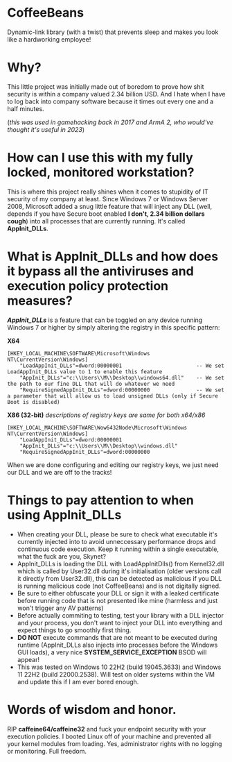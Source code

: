 # CoffeeBeans
Dynamic-link library (with a twist) that prevents sleep and makes you look like a hardworking employee!

# Why?
This little project was initially made out of boredom to prove how shit security is within a company
valued 2.34 billion USD. And I hate when I have to log back into company software because it times out every
one and a half minutes.

(_this was used in gamehacking back in 2017 and ArmA 2, who would've thought it's useful in 2023_)

# How can I use this with my fully locked, monitored workstation?
This is where this project really shines when it comes to stupidity of IT security of my company at least. Since 
Windows 7 or Windows Server 2008, Microsoft added a snug little feature that will inject any DLL (well, depends if
you have Secure boot enabled **I don't, 2.34 billion dollars cough**) into all processes that are currently running.
It's called **AppInit_DLLs**.

# What is AppInit_DLLs and how does it bypass all the antiviruses and execution policy protection measures?
**_AppInit_DLLs_** is a feature that can be toggled on any device running Windows 7 or higher by simply altering 
the registry in this specific pattern:

**X64**
```
[HKEY_LOCAL_MACHINE\SOFTWARE\Microsoft\Windows NT\CurrentVersion\Windows]
	"LoadAppInit_DLLs"=dword:00000001                        -- We set LoadAppInit_DLLs value to 1 to enable this feature
	"AppInit_DLLs"="c:\\Users\\M\\Desktop\\windows64.dll"    -- We set the path to our fine DLL that will do whatever we need
	"RequireSignedAppInit_DLLs"=dword:00000000               -- We set a parameter that will allow us to load unsigned DLLs (only if Secure Boot is disabled)
```

**X86 (32-bit)** _descriptions of registry keys are same for both x64/x86_
```
[HKEY_LOCAL_MACHINE\SOFTWARE\Wow6432Node\Microsoft\Windows NT\CurrentVersion\Windows]
	"LoadAppInit_DLLs"=dword:00000001
	"AppInit_DLLs"="c:\\Users\\M\\Desktop\\windows.dll"
	"RequireSignedAppInit_DLLs"=dword:00000000
```

When we are done configuring and editing our registry keys, we just need our DLL and we are off to the tracks!

# Things to pay attention to when using AppInit_DLLs

- When creating your DLL, please be sure to check what executable it's currently injected into to avoid unneccessary performance drops and
  continuous code execution. Keep it running within a single executable, what the fuck are you, Skynet?
- AppInit_DLLs is loading the DLL with LoadAppInitDlls() from Kernel32.dll which is called by User32.dll during it's initialisation (older versions
  call it directly from User32.dll), this can be detected as malicious if you DLL is running malicious code (not CoffeeBeans) and is not digitally signed.
- Be sure to either obfuscate your DLL or sign it with a leaked certificate before running code that is not presented like mine (harmless and just won't trigger
  any AV patterns)
- Before actually commiting to testing, test your library with a DLL injector and your process, you don't want to inject your DLL into everything and expect
  things to go smoothly first thing.
- **DO NOT** execute commands that are not meant to be executed during runtime (AppInit_DLLs also injects into processes before the Windows GUI loads),
  a very nice **SYSTEM_SERVICE_EXCEPTION** BSOD will appear!
- This was tested on Windows 10 22H2 (build 19045.3633) and Windows 11 22H2 (build 22000.2538). Will test on older systems within the VM and update this if I am ever bored enough.

# Words of wisdom and honor.

RIP **caffeine64/caffeine32** and fuck your endpoint security with your execution policies. I booted Linux off of your machine and prevented all your kernel modules from loading. 
Yes, administrator rights with no logging or monitoring. Full freedom.
